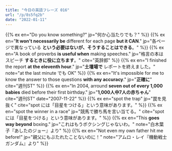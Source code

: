 ```yaml
---
title: "今日の英語フレーズ 016"
url: "/p/8s5fq2b"
date: "2022-01-11"
---
```


{{% ex en="Do you know something?" jp="何か心当たりでも？" %}}
{{% ex en="__It won't necessarily be__ different for each page **but it CAN**." jp="各ページで異なっている __という必要はないが、そうすることはできる__。" %}}
{{% ex en="A book of proverbs __is useful when__ making speeches." jp="格言の本はスピーチ __するときに役に立ちます__。" cite="英辞郎" %}}
{{% ex en="I finished the report __at the eleventh hour__." jp="__土壇場で__ レポートを終えました。" note="at the last minute でも OK" %}}
{{% ex en="It's impossible for me to know the answer to those questions __with any accuracy__." jp="__正確に__" cite="週刊ST" %}}
{{% ex en="In 2004, arround **seven out of every 1,000 babies** died before their first birthday." jp="__1,000人中7人の赤ちゃん__" cite="週刊ST" date="2007-11-22" %}}
{{% ex en="spot the trap" jp="罠を見抜く" cite="spot には「目星をつける」という意味があります。" %}}
{{% ex en="spot the winner in a race" jp="競馬で勝ち馬を言い当てる。" cite="spot には「目星をつける」という意味があります。" %}}
{{% ex en="This __goes way beyond__ boxing." jp="これはもうボクシングじゃないわ。" note="白木葉子『あしたのジョー』より" %}}
{{% ex en="Not even my own father hit me before!" jp="親父にもぶたれたことないのに！" note="アムロ・レイ『機動戦士ガンダム』より" %}}

